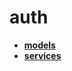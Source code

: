 <!-- generated by markdown-notes-tree -->

# auth

<!-- optional markdown-notes-tree directory description starts here -->

<!-- optional markdown-notes-tree directory description ends here -->

- [**models**](models)
- [**services**](services)
